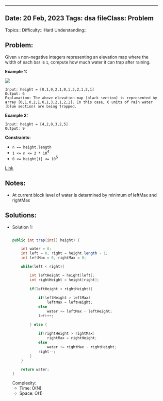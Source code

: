 
---
Date: 20 Feb, 2023
Tags: dsa
fileClass: Problem
---
Topics:: 
Difficulty::  Hard
Understanding:: 
## Problem: 
 Given `n` non-negative integers representing an elevation map where the width of each bar is `1`, compute how much water it can trap after raining.

**Example 1:**

![](https://assets.leetcode.com/uploads/2018/10/22/rainwatertrap.png)

	Input: height = [0,1,0,2,1,0,1,3,2,1,2,1]
	Output: 6
	Explanation: The above elevation map (black section) is represented by array [0,1,0,2,1,0,1,3,2,1,2,1]. In this case, 6 units of rain water (blue section) are being trapped.

**Example 2:**

	Input: height = [4,2,0,3,2,5]
	Output: 9

**Constraints:**

- `n == height.length`
- `1 <= n <= 2 * 10`<sup>4</sup>
- `0 <= height[i] <= 10`<sup>5</sup>

[Link]( https://leetcode.com/problems/trapping-rain-water/)

## Notes: 
- At current block level of water is determined by minimum of leftMax and rightMax

## Solutions: 

- Solution 1: 
	```java
	
	public int trap(int[] height) {

        int water = 0;
        int left = 0, right = height.length - 1;
        int leftMax = 0, rightMax = 0;

        while(left < right){

            int leftHeight = height[left];
            int rightHeight = height[right];
            
            if(leftHeight < rightHeight){
                
                if(leftHeight > leftMax)
                    leftMax = leftHeight;
                else
                    water += leftMax - leftHeight;
                left++;

            } else {
                
                if(rightHeight > rightMax)
                    rightMax = rightHeight;
                else
                    water += rightMax - rightHeight;
                right--;
            }
        }

        return water;
    }
	
	```
	Complexity: 
	- Time: O(N)
	- Space: O(1)

